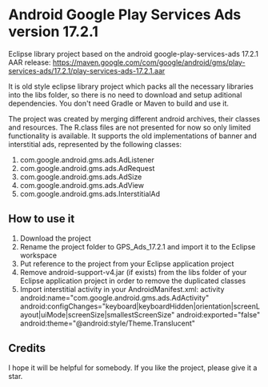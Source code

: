 # Android Google Play Services Ads version 17.2.1
Eclipse library project based on the android google-play-services-ads 17.2.1 AAR release:
https://maven.google.com/com/google/android/gms/play-services-ads/17.2.1/play-services-ads-17.2.1.aar

It is old style eclipse library project which packs all the necessary libraries into the libs folder, so there is no need to download and setup aditional dependencies. You don't need Gradle or Maven to build and use it.

The project was created by merging different android archives, their classes and resources.
The R.class files are not presented for now so only limited functionality is available. It supports the old implementations of banner and interstitial ads, represented by the following classes:
1. com.google.android.gms.ads.AdListener
2. com.google.android.gms.ads.AdRequest
3. com.google.android.gms.ads.AdSize
4. com.google.android.gms.ads.AdView
5. com.google.android.gms.ads.InterstitialAd

## How to use it

1. Download the project
2. Rename the project folder to GPS_Ads_17.2.1 and import it to the Eclipse workspace
3. Put reference to the project from your Eclipse application project
4. Remove android-support-v4.jar (if exists) from the libs folder of your Eclipse application project in order to remove the duplicated classes
5. Import interstitial activity in your AndroidManifest.xml:
activity android:name="com.google.android.gms.ads.AdActivity"
     android:configChanges="keyboard|keyboardHidden|orientation|screenLayout|uiMode|screenSize|smallestScreenSize"
     android:exported="false"
     android:theme="@android:style/Theme.Translucent"

## Credits
I hope it will be helpful for somebody. If you like the project, please give it a star.
